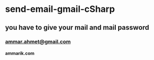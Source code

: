 # send-email-gmail-cSharp
## you have to give your mail and mail password
### ammar.ahmet@gmail.com
#### ammarik.com
